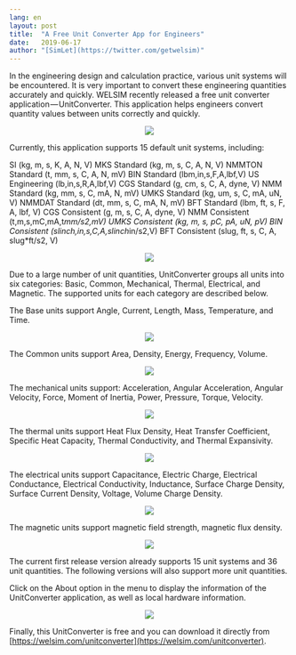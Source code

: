 ```yaml
---
lang: en
layout: post
title:  "A Free Unit Converter App for Engineers"
date:   2019-06-17
author: "[SimLet](https://twitter.com/getwelsim)"
---
```


In the engineering design and calculation practice, various unit systems will be encountered. It is very important to convert these engineering quantities accurately and quickly. WELSIM recently released a free unit converter application — UnitConverter. This application helps engineers convert quantity values between units correctly and quickly.


<p align="center">
  <img src="https://cdn-images-1.medium.com/max/1600/1*tMq7kSI9qtdrb3j9f7EObA.png"/>
</p>

Currently, this application supports 15 default unit systems, including:

SI (kg, m, s, K, A, N, V)
MKS Standard (kg, m, s, C, A, N, V)
NMMTON Standard (t, mm, s, C, A, N, mV)
BIN Standard (lbm,in,s,F,A,lbf,V)
US Engineering (lb,in,s,R,A,lbf,V)
CGS Standard (g, cm, s, C, A, dyne, V)
NMM Standard (kg, mm, s, C, mA, N, mV)
UMKS Standard (kg, um, s, C, mA, uN, V)
NMMDAT Standard (dt, mm, s, C, mA, N, mV)
BFT Standard (lbm, ft, s, F, A, lbf, V)
CGS Consistent (g, m, s, C, A, dyne, V)
NMM Consistent (t,m,s,mC,mA,t*mm/s2,mV)
UMKS Consistent (kg, m, s, pC, pA, uN, pV)
BIN Consistent (slinch,in,s,C,A,slinch*in/s2,V)
BFT Consistent (slug, ft, s, C, A, slug*ft/s2, V)

<p align="center">
  <img src="https://cdn-images-1.medium.com/max/1600/1*32yBx8CrxdECy4V6tasRgA.png"/>
</p>

Due to a large number of unit quantities, UnitConverter groups all units into six categories: Basic, Common, Mechanical, Thermal, Electrical, and Magnetic. The supported units for each category are described below.

The Base units support Angle, Current, Length, Mass, Temperature, and Time.

<p align="center">
  <img src="https://cdn-images-1.medium.com/max/1600/1*eeZvs6XCOGPP2SQT7ecTnA.png"/>
</p>

The Common units support Area, Density, Energy, Frequency, Volume.

<p align="center">
  <img src="https://cdn-images-1.medium.com/max/1600/1*n7LXDqXOf0EDL7_mlcjpaw.png"/>
</p>

The mechanical units support: Acceleration, Angular Acceleration, Angular Velocity, Force, Moment of Inertia, Power, Pressure, Torque, Velocity.

<p align="center">
  <img src="https://cdn-images-1.medium.com/max/1600/1*DOxYKSJ53eIuQjvNhA1z5w.png"/>
</p>

The thermal units support Heat Flux Density, Heat Transfer Coefficient, Specific Heat Capacity, Thermal Conductivity, and Thermal Expansivity.

<p align="center">
  <img src="https://cdn-images-1.medium.com/max/1600/1*zF4W6pkuAypS_Ukz6vnLuA.png"/>
</p>

The electrical units support Capacitance, Electric Charge, Electrical Conductance, Electrical Conductivity, Inductance, Surface Charge Density, Surface Current Density, Voltage, Volume Charge Density.

<p align="center">
  <img src="https://cdn-images-1.medium.com/max/1600/1*blwOHl8fBDa-uYyRJcJp9A.png"/>
</p>

The magnetic units support magnetic field strength, magnetic flux density.

<p align="center">
  <img src="https://cdn-images-1.medium.com/max/1600/1*YHSQvKNiNLyNF7wX70dBlQ.png"/>
</p>

The current first release version already supports 15 unit systems and 36 unit quantities. The following versions will also support more unit quantities.

Click on the About option in the menu to display the information of the UnitConverter application, as well as local hardware information.

<p align="center">
  <img src="https://cdn-images-1.medium.com/max/1600/1*GTr1fGk94feRchtPDi1r2g.png"/>
</p>

Finally, this UnitConverter is free and you can download it directly from [https://welsim.com/unitconverter](https://welsim.com/unitconverter).

